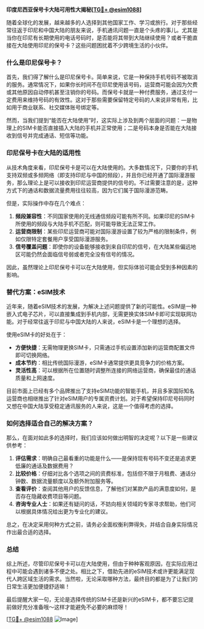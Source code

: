 **印度尼西亚保号卡大陆可用性大揭秘[[TG💪+ @esim1088](https://t.me/s/esim1088)]**

随着全球化的发展，越来越多的人选择到其他国家工作、学习或旅行。对于那些经常往返于印尼和中国大陆的朋友来说，手机通讯问题一直是个头疼的事儿。尤其是当你在印尼有长期使用的电话号码时，是否能将其带到大陆继续使用？或者干脆直接在大陆使用印尼的保号卡？这些问题困扰着不少跨境生活的小伙伴。

### 什么是印尼保号卡？

首先，我们得了解什么是印尼保号卡。简单来说，它是一种保持手机号码不被取消的服务。通常情况下，如果你长时间不在印尼使用该号码，运营商可能会因为欠费或其他原因自动停机甚至注销你的号码。而保号卡就是一种付费服务，通过支付一定费用来维持号码的有效性。这对于那些需要保留特定号码的人来说非常有用，比如用于商业联系、社交媒体账号绑定等。

然而，当我们提到“能否在大陆使用”时，这实际上涉及到两个层面的问题：一是物理上的SIM卡能否直接插入大陆的手机并正常使用；二是号码本身是否能在大陆接收到信号并完成通话、短信等功能。

### 印尼保号卡在大陆的适用性

从技术角度来看，印尼保号卡是可以在大陆使用的。大多数情况下，只要你的手机支持双频或多频网络（即支持印尼与中国的频段），并且你已经开通了国际漫游服务，那么理论上是可以接收到印尼运营商提供的信号的。不过需要注意的是，这种方式下的通话和数据流量费用往往较高，因为它们属于国际漫游范畴。

但是，实际操作中存在几个难点：

1. **频段兼容性**：不同国家使用的无线通信频段可能有所不同。如果印尼的SIM卡所使用的频段与大陆手机不匹配，则可能导致无法正常工作。
2. **运营商限制**：某些印尼运营商可能对国际漫游设置了较为严格的限制条件，例如仅限特定套餐用户享受国际漫游服务。
3. **信号覆盖问题**：即使你的设备能够接收到来自印尼的信号，在大陆某些偏远地区可能仍然会面临信号弱或者完全没有信号的情况。

因此，虽然理论上印尼保号卡可以在大陆使用，但实际体验可能会受到多种因素的影响。

### 替代方案：eSIM技术

近年来，随着eSIM技术的发展，为解决上述问题提供了新的可能性。eSIM是一种嵌入式电子芯片，可以直接集成到手机内部，无需更换实体SIM卡即可实现联网功能。对于经常往返于印尼与中国大陆的人来说，eSIM卡是一个理想的选择。

使用eSIM卡的好处在于：
- **方便快捷**：无需物理更换SIM卡，只需通过手机设置添加新的运营商配置文件即可切换网络。
- **成本节约**：相比传统国际漫游，eSIM卡通常提供更具竞争力的价格方案。
- **灵活性高**：可以根据所在位置随时调整所连接的网络运营商，确保最佳的通话质量和上网速度。

目前市面上已经有多个品牌推出了支持eSIM功能的智能手机，并且多家国际知名运营商也相继推出了针对eSIM用户的专属资费计划。对于希望保持印尼号码同时又想在中国大陆享受稳定通讯服务的人来说，这是一个值得考虑的选择。

### 如何选择适合自己的解决方案？

那么，在面对如此多的选择时，我们应该如何做出明智的决定呢？以下是一些建议供参考：

1. **评估需求**：明确自己最看重的功能是什么——是保持现有号码不变还是追求更低廉的通话及数据费用？
2. **比较价格**：仔细对比各个选项之间的资费标准，包括但不限于月租费、通话分钟数、数据流量额度以及额外附加服务等。
3. **查看评价**：查阅其他用户的反馈信息，了解他们对某款产品的满意度如何，是否存在隐藏收费项目等问题。
4. **咨询专业人士**：如果还有疑问的话，不妨向相关领域的专家寻求帮助，他们可以根据具体情况给出更为专业化的建议。

总之，在决定采用何种方式之前，请务必全面权衡利弊得失，并结合自身实际情况作出最合适的选择。

### 总结

综上所述，尽管印尼保号卡可以在大陆使用，但由于种种客观原因，在实际应用过程中可能会遇到诸多不便之处。相比之下，借助先进的eSIM技术或许更能满足现代人跨区域生活的需求。当然啦，无论采取哪种方法，最终目的都是为了让我们的日常生活更加便捷舒适嘛！

最后提醒大家一句，无论是选择传统的SIM卡还是新兴的eSIM卡，都不要忘记提前做好充分准备哦～这样才能避免不必要的麻烦呀！

[[TG💪+ @esim1088](https://t.me/s/esim1088) ![Image](https://i.postimg.cc/4NQfJmqS/Snipaste-2025-05-13-00-14-12.png)]